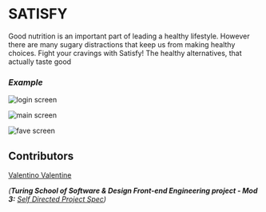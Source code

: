 # SATISFY

 Good nutrition is an important part of leading a healthy lifestyle.
  However there are many sugary distractions that keep us from making healthy choices. 
  Fight your cravings with Satisfy! The healthy alternatives, that actually taste good

### *Example* 

![login screen](./src/images/satisfy.main.png)

![main screen](./src/images/satisfy.sweet.png)

![fave screen](./src/images/satisfy.fave.png)

## Contributors

[Valentino Valentine](https://github.com/valentinovtino)


_(**Turing School of Software & Design Front-end Engineering project - Mod 3:** [Self Directed Project Spec](http://frontend.turing.io/projects/self-directed-project.html))_ 